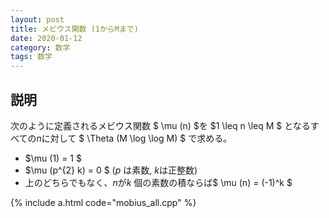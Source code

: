 ```yaml
---
layout: post
title: メビウス関数 (1からMまで)
date: 2020-01-12
category: 数学
tags: 数学
---
```


## 説明

次のように定義されるメビウス関数 $ \mu (n) $を $1 \leq n \leq M $ となるすべての$n$に対して $ \Theta (M \log \log M) $ で求める。
- $\mu (1) = 1 $
- $\mu (p^{2} k) = 0 $ ($p$ は素数, $k$は正整数)
- 上のどちらでもなく、$n$が$k$ 個の素数の積ならば$ \mu (n) = (-1)^k $

{% include a.html code="mobius_all.cpp" %}